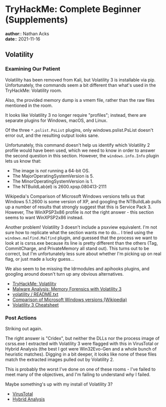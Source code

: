 # TryHackMe: Complete Beginner (Supplements)

**author**:: Nathan Acks  
**date**:: 2021-11-16

## Volatility

### Examining Our Patient

Volatility has been removed from Kali, but Volatility 3 is installable via pip. Unfortunately, the commands seem a bit different than what's used in the TryHackMe: Volatility room.

Also, the provided memory dump is a vmem file, rather than the raw files mentioned in the room.

It looks like Volatility 3 no longer require "profiles"; instead, there are separate plugins for Windows, macOS, and Linux.

Of the three `*.pslist.PsList` plugins, only windows.pslist.PsList doesn't error out, and the resulting output looks sane.

Unfortunately, this command doesn't help us identify which Volatility 2 profile would have been used, which we need to know in order to answer the second question in this section. However, the `windows.info.Info` plugin lets us know that:

* The image is *not* running a 64-bit OS.
* The MajorOperatingSystemVersion is 5.
* The MinorOperatingSystemVersion is 1.
* The NTBuildLab(el) is 2600.xpsp.080413-2111

Wikipedia's Comparison of Microsoft Windows versions tells us that Windows 5.1.2600 is some version of XP, and googling the NTBuildLab pulls up a number of results that strongly suggest that this is Service Pack 3. However, The WinXPSP3x86 profile is *not* the right answer - this section seems to want WinXPSP2x86 instead.

Another problem! Volatility 3 doesn't include a psxview equivalent. I'm not sure how to replicate what the section wants me to do... I tried using the `windows.malfind.Malfind` plugin, and guessed that the process we want to look at is csrss.exe because its line is pretty different than the others (Tag, CommitCharge, and PrivateMemory all stand out). This turns out to be correct, but I'm unfortunately less sure about whether I'm picking up on real flag, or just made a lucky guess...

We also seem to be missing the ldrmodules and apihooks plugins, and googling around doesn't turn up any obvious alternatives.

* [TryHackMe: Volatility](https://tryhackme.com/room/bpvolatility)
* [Malware Analysis: Memory Forensics with Volatility 3](https://newtonpaul.com/malware-analysis-memory-forensics-with-volatility-3/)
* [volatility / README.txt](https://github.com/volatilityfoundation/volatility/blob/master/README.txt)
* [Comparison of Microsoft Windows versions (Wikipedia)](https://en.wikipedia.org/wiki/Comparison_of_Microsoft_Windows_versions)
* [Volatility 3 Cheatsheet](https://blog.onfvp.com/post/volatility-cheatsheet/)

### Post Actions

Striking out again.

The right answer is "Cridex", but neither the DLLs nor the process image of csrss.exe I extracted with Volatility 3 were flagged with this in VirusTotal or Hybrid Analysis (the best I got were Win32Evo-Gen and a whole bunch of heuristic matches). Digging in a bit deeper, it looks like none of these files match the extracted images pulled out by Volatility 2.

This is probably the worst I've done on one of these rooms - I've failed to meet many of the objectives, and I'm failing to understand *why* I failed.

Maybe something's up with my install of Volatility 3?

* [VirusTotal](https://www.virustotal.com)
* [Hybrid Analysis](https://www.hybrid-analysis.com)
